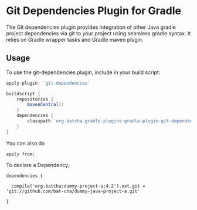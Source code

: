 # Git Dependencies Plugin for Gradle
The Git dependencies plugin provides integration of other Java gradle project dependencies via git to your project using seamless gradle syntax.
It relies on Gradle wrapper tasks and Gradle maven plugin.

## Usage
To use the git-dependencies plugin, include in your build script:

```groovy
apply plugin: 'git-dependencies'

buildscript {
    repositories {
        mavenCentral()
    }
    dependencies {
        classpath 'org.batcha.gradle.plugins:gradle-plugin-git-dependencies:0.1'
    }
}
```
You can also do
```  
apply from: 
```

To declare a Dependency,
``` 
dependencies {

  compile('org.batcha:dummy-project-a:4.2').ext.git = 'git://github.com/bat-cha/dummy-java-project-a.git'
    
}
```
